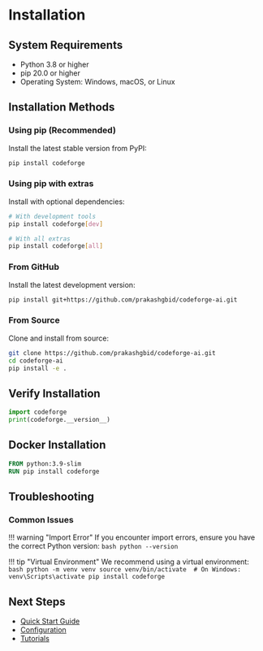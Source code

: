 # Installation

## System Requirements

- Python 3.8 or higher
- pip 20.0 or higher
- Operating System: Windows, macOS, or Linux

## Installation Methods

### Using pip (Recommended)

Install the latest stable version from PyPI:

```bash
pip install codeforge
```

### Using pip with extras

Install with optional dependencies:

```bash
# With development tools
pip install codeforge[dev]

# With all extras
pip install codeforge[all]
```

### From GitHub

Install the latest development version:

```bash
pip install git+https://github.com/prakashgbid/codeforge-ai.git
```

### From Source

Clone and install from source:

```bash
git clone https://github.com/prakashgbid/codeforge-ai.git
cd codeforge-ai
pip install -e .
```

## Verify Installation

```python
import codeforge
print(codeforge.__version__)
```

## Docker Installation

```dockerfile
FROM python:3.9-slim
RUN pip install codeforge
```

## Troubleshooting

### Common Issues

!!! warning "Import Error"
    If you encounter import errors, ensure you have the correct Python version:
    ```bash
    python --version
    ```

!!! tip "Virtual Environment"
    We recommend using a virtual environment:
    ```bash
    python -m venv venv
    source venv/bin/activate  # On Windows: venv\Scripts\activate
    pip install codeforge
    ```

## Next Steps

- [Quick Start Guide](quickstart.md)
- [Configuration](configuration.md)
- [Tutorials](tutorials.md)
